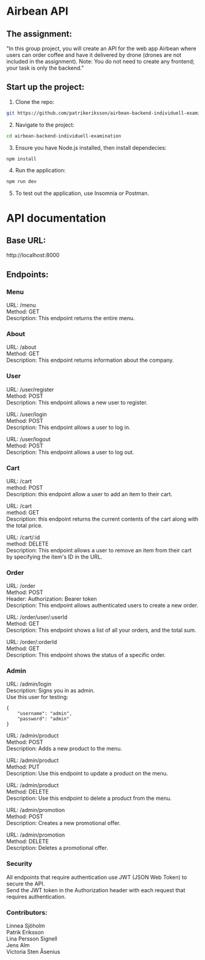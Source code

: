 # Airbean API


## The assignment:

"In this group project, you will create an API for the web app Airbean where users can order coffee and have it delivered by drone (drones are not included in the assignment). Note: You do not need to create any frontend; your task is only the backend."

## Start up the project:

1. Clone the repo:
```sh 
git https://github.com/patrikeriksson/airbean-backend-individuell-examination.git
```

2. Navigate to the project:
```sh
cd airbean-backend-individuell-examination
```

3. Ensure you have Node.js installed, then install dependecies:
```sh
npm install
```

4. Run the application:
```sh
npm run dev
```

5. To test out the application, use Insomnia or Postman.

# API documentation

## Base URL:
http://localhost:8000

## Endpoints:

### Menu
URL: /menu <br>
Method: GET <br>
Description: This endpoint returns the entire menu.


### About
URL: /about <br>
Method: GET <br>
Description: This endpoint returns information about the company.


### User
URL: /user/register <br>
Method: POST <br>
Description: This endpoint allows a new user to register.

URL: /user/login <br>
Method: POST <br>
Description: This endpoint allows a user to log in.

URL: /user/logout <br>
Method: POST <br>
Description: This endpoint allows a user to log out.


### Cart
URL: /cart <br>
method: POST <br>
Description: this endpoint allow a user to add an item to their cart.

URL: /cart <br>
method: GET <br>
Description: this endpoint returns the current contents of the cart along with the total price.

URL: /cart/:id <br>
method: DELETE <br>
Description: This endpoint allows a user to remove an item from their cart by specifying the item's ID in the URL.


### Order
URL: /order <br>
Method: POST <br>
Header: Authorization: Bearer token <br>
Description: This endpoint allows authenticated users to create a new order.

URL: /order/user/:userId <br>
Method: GET <br>
Description: This endpoint shows a list of all your orders, and the total sum. 

URL: /order/:orderId <br>
Method: GET <br>
Description: This endpoint shows the status of a specific order.

### Admin
URL: /admin/login <br>
Description: Signs you in as admin. <br>
Use this user for testing:
```
{
	"username": "admin",
	"password": "admin"
}
```

URL: /admin/product <br>
Method: POST <br>
Description: Adds a new product to the menu.

URL: /admin/product <br>
Method: PUT <br>
Description: Use this endpoint to update a product on the menu.

URL: /admin/product <br>
Method: DELETE <br>
Description: Use this endpoint to delete a product from the menu.

URL: /admin/promotion <br>
Method: POST <br>
Description: Creates a new promotional offer.

URL: /admin/promotion <br>
Method: DELETE <br>
Description: Deletes a promotional offer.


### Security
All endpoints that require authentication use JWT (JSON Web Token) to secure the API. <br>
Send the JWT token in the Authorization header with each request that requires authentication.


### Contributors:
Linnea Sjöholm <br>
Patrik Eriksson <br>
Lina Persson Signell <br>
Jens Alm <br>
Victoria Sten Åsenius <br>
